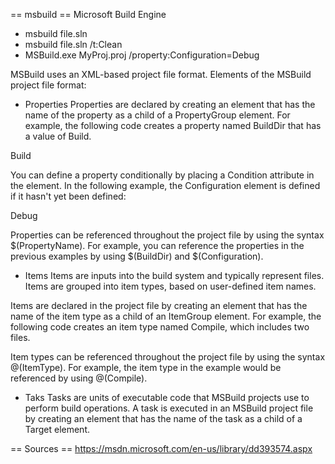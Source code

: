 == msbuild ==
Microsoft Build Engine

* msbuild file.sln
* msbuild file.sln /t:Clean
* MSBuild.exe MyProj.proj /property:Configuration=Debug

MSBuild uses an XML-based project file format. Elements of the MSBuild project file format:
* Properties
Properties are declared by creating an element that has the name of the property as a child of a PropertyGroup element. For example, the following code creates a property named BuildDir that has a value of Build.

<PropertyGroup>  
    <BuildDir>Build</BuildDir>  
</PropertyGroup>  

You can define a property conditionally by placing a Condition attribute in the element.  In the following example, the Configuration element is defined if it hasn't yet been defined:

<Configuration  Condition=" '$(Configuration)' == '' ">Debug</Configuration>  

Properties can be referenced throughout the project file by using the syntax $(PropertyName). For example, you can reference the properties in the previous examples by using $(BuildDir) and $(Configuration).

* Items
Items are inputs into the build system and typically represent files. Items are grouped into item types, based on user-defined item names. 

Items are declared in the project file by creating an element that has the name of the item type as a child of an ItemGroup element. For example, the following code creates an item type named Compile, which includes two files.

<ItemGroup>  
    <Compile Include = "file1.cs"/>  
    <Compile Include = "file2.cs"/>  
</ItemGroup>  

Item types can be referenced throughout the project file by using the syntax @(ItemType). For example, the item type in the example would be referenced by using @(Compile).

* Taks
Tasks are units of executable code that MSBuild projects use to perform build operations. 
A task is executed in an MSBuild project file by creating an element that has the name of the task as a child of a Target element.
<Target Name="MakeBuildDirectory">  
    <MakeDir  Directories="$(BuildDir)" />  
</Target>


== Sources ==
https://msdn.microsoft.com/en-us/library/dd393574.aspx
